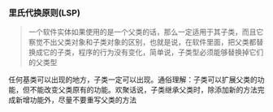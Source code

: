 ### 里氏代换原则(LSP)

> 一个软件实体如果使用的是一个父类的话，那么一定适用于其子类，而且它察觉不出父类对象和子类对象的区别，也就是说，在软件里面，把父类都替换成它的子类，程序的行为没有变化，简单说，子类型必须能够替换掉它们的父类型

任何基类可以出现的地方，子类一定可以出现。通俗理解：子类可以扩展父类的功能，但不能改变父类原有的功能。欢聚话说，子类继承父类时，除添加新的方法完成新增功能外，尽量不要重写父类的方法

